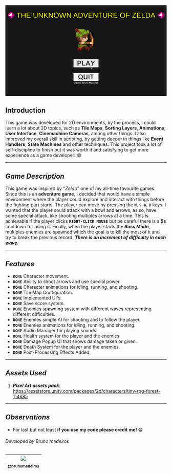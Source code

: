 <img src="https://raw.githubusercontent.com/bruno-medeiros1/RPG-Game/master/Content/image1.png"/>


## Introduction

This game was developed for 2D environments, by the process, I could learn a lot about 2D topics, such as **Tile Maps**,  **Sorting Layers**, **Animations**, **User Interface**, **Cinemachine Cameras**, among other things. I also improved my overall skill in scripting, by getting deeper in things like **Event Handlers**, **State Machines** and other techniques.
This project took a lot of self-discipline to finish but it was worth it and satisfying to get more experience as a game developer! :smile:	

----------------------------------------------

## *Game Description* 

This game was inspired by "*Zelda*" one of my all-time favourite games. Since this is an **adventure game**, I decided that would have a simple environment where the player could explore and interact with things before the fighting part starts. 
The player can move by pressing the **`W`**, **`S`**, **`A`**, **`D`** keys.
I wanted that the player could attack with a bowl and arrows, as so, have some special attack, like shooting multiples arrows at a time. This is achievable if the player clicks **`RIGHT-CLICK MOUSE`** but be careful there is a **5s** cooldown for using it.
Finally, when the player starts the ***Boss Mode***, multiples enemies are spawned which the goal is to kill the most of it and try to break the previous record. ***There is an increment of difficulty in each wave***.

----------------------------------------------

## *Features*

- **`DONE`** Character movement.
- **`DONE`** Ability to shoot arrows and use special power.
- **`DONE`** Character animations for idling, running, and shooting.  
- **`DONE`** Tile Map Configuration.
- **`DONE`** Implemented UI's.
- **`DONE`** Save score system.
- **`DONE`** Enemies spawning system with different waves representing different difficulties.
- **`DONE`** Enemies simple AI for shooting and to follow the player.
- **`DONE`** Enemies animations for idling, running, and shooting.
- **`DONE`** Audio Manager for playing sounds.  
- **`DONE`** Health system for the player and the enemies.  
- **`DONE`** Damage Popup UI that shows damage taken or given.
- **`DONE`** Death System for the player and the enemies.
- **`DONE`**  Post-Processing Effects Added.

----------------------------------------------

## *Assets Used*

1. ***Pixel Art assets pack***:  https://assetstore.unity.com/packages/2d/characters/tiny-rpg-forest-114685

----------------------------------------------

## *Observations*
- For last but not least **if you use my code please credit me!** :grin:


###### Developed by Bruno medeiros

| [<img src="https://avatars.githubusercontent.com/u/66907632?v=4" width="155"><br><sub>@brunomedeiros</sub>](https://github.com/bruno-medeiros1) |
| :---: |
